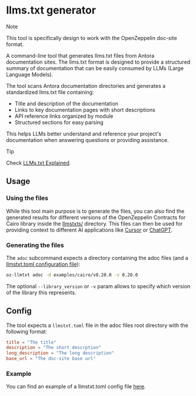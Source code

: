 # llms.txt generator

> [!NOTE]
> This tool is specifically design to work with the OpenZeppelin doc-site format.

A command-line tool that generates llms.txt files from Antora documentation sites. The llms.txt format is designed to provide a structured summary of documentation that can be easily consumed by LLMs (Large Language Models).

The tool scans Antora documentation directories and generates a standardized llms.txt file containing:

- Title and description of the documentation
- Links to key documentation pages with short descriptions
- API reference links organized by module
- Structured sections for easy parsing

This helps LLMs better understand and reference your project's documentation when answering questions or providing assistance.

> [!TIP]
>Check [LLMs.txt Explained](https://medium.com/towards-data-science/llms-txt-414d5121bcb3).

## Usage

### Using the files

While this tool main purpose is to generate the files, you can also find the generated results for different versions of the OpenZeppelin Contracts for Cairo library inside the [llmstxts/](llmstxts) directory. This files can then be used for providing context to different AI applications like [Cursor](https://www.cursor.com/) or [ChatGPT](https://chatgpt.com/).



### Generating the files

The `adoc` subcommand expects a directory containing the adoc files (and a [llmstxt.toml configuration file](#config)):

```bash
oz-llmtxt adoc -d examples/cairo/v0.20.0 -v 0.20.0
```

The optional `--library_version` or `-v` param allows to specify which version of the library this represents.

## Config

The tool expects a `llmstxt.toml` file in the adoc files root directory with the following format:

```toml
title = "The title"
description = "The short descrption"
long_description = "The long description"
base_url = "The doc-site base url"
```

### Example

You can find an example of a llmstxt.toml config file [here](examples/cairo/v0.20.0/llmstxt.toml).
